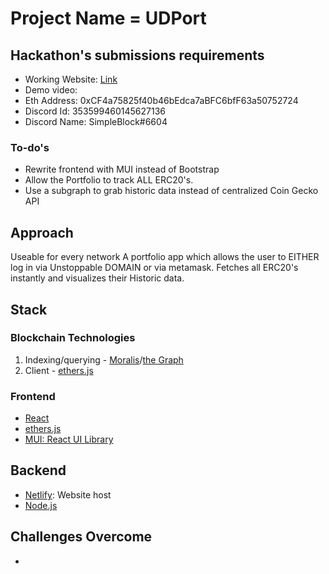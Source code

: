 # Project Name = UDPort

## Hackathon's submissions requirements

- Working Website: [Link](https://strong-meerkat-b1f6bc.netlify.app/)
- Demo video:
- Eth Address: 0xCF4a75825f40b46bEdca7aBFC6bfF63a50752724
- Discord Id: 353599460145627136
- Discord Name: SimpleBlock#6604

### To-do's

- Rewrite frontend with MUI instead of Bootstrap
- Allow the Portfolio to track ALL ERC20's.
- Use a subgraph to grab historic data instead of centralized Coin Gecko API

## Approach

Useable for every network
A portfolio app which allows the user to EITHER log in via Unstoppable DOMAIN or via metamask.
Fetches all ERC20's instantly and visualizes their Historic data.

## Stack

### Blockchain Technologies

1. Indexing/querying - [Moralis](https://moralis.io/)/[the Graph](https://thegraph.com/en/)
2. Client - [ethers.js](https://docs.ethers.io/v5/)

### Frontend

- [React](https://reactjs.org/)
- [ethers.js](https://docs.ethers.io/v5/)
- [MUI: React UI Library](https://mui.com/)

## Backend

- [Netlify](https://www.netlify.com/): Website host
- [Node.js](https://nodejs.org/en/)

## Challenges Overcome

-
